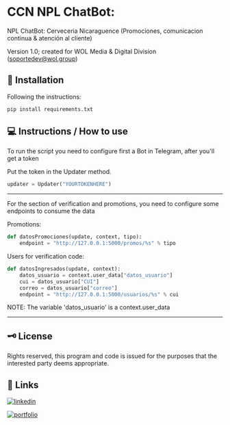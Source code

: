 # CCN NPL ChatBot: 

NPL ChatBot: Cerveceria Nicaraguence (Promociones, comunicacion continua & atención al cliente)

Version 1.0; created for WOL Media & Digital Division (soportedev@wol.group)


## 🚀 Installation

Following the instructions:

```bash
pip install requirements.txt
```
    
## 💻 Instructions / How to use 

To run the script you need to configure first a Bot 
in Telegram, after you'll get a token

Put the token in the Updater method.

```python
updater = Updater("YOURTOKENHERE")
```

---

For the section of verification and promotions, you need to
configure some endpoints to consume the data

Promotions:
```python
def datosPromociones(update, context, tipo):
    endpoint = "http://127.0.0.1:5000/promos/%s" % tipo
```

Users for verification code:
```python
def datosIngresados(update, context):
    datos_usuario = context.user_data["datos_usuario"]
    cui = datos_usuario["CUI"]
    correo = datos_usuario["correo"]
    endpoint = "http://127.0.0.1:5000/usuarios/%s" % cui
```

NOTE: The variable 'datos_usuario' is a context.user_data

---

## 🗝 License


Rights reserved, this program and code is issued for the purposes that the interested party deems appropriate.


## 🔗 Links
[![linkedin](https://img.shields.io/badge/linkedin-0A66C2?style=for-the-badge&logo=linkedin&logoColor=white)](https://www.linkedin.com/ozk404)

[![portfolio](https://camo.githubusercontent.com/3c3250e8d4bf4fe0e1455b2aa88ef0b0f349e98d3a170a00d34802fac9f26f5d/68747470733a2f2f692e696d6775722e636f6d2f6a6a66777a787a2e6a7067)](https://www.oscarmoralesgt.com)
